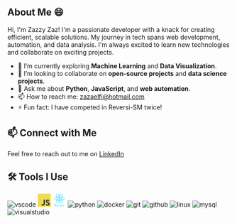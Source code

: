 ## About Me 😄

Hi, I'm Zazzy Zaz! I'm a passionate developer with a knack for creating efficient, scalable solutions. My journey in tech spans web development, automation, and data analysis. I'm always excited to learn new technologies and collaborate on exciting projects.


- 🌱 I’m currently exploring **Machine Learning** and **Data Visualization**.
- 🤝 I’m looking to collaborate on **open-source projects** and **data science projects**.
- 💬 Ask me about **Python**, **JavaScript**, and **web automation**.
- 📫 How to reach me: [zazaelfi@hotmail.com](zazaelfi@hotmail.com)
- ⚡ Fun fact: I have competed in Reversi-SM twice!

## 📫 Connect with Me

Feel free to reach out to me on [LinkedIn](https://www.linkedin.com/in/sandramånsson) 

## 🛠️ Tools I Use

<p align="left">
<img src="https://cdn.jsdelivr.net/gh/devicons/devicon/icons/vscode/vscode-original.svg" alt="vscode" width="30" height="30"/>
<img src="https://raw.githubusercontent.com/devicons/devicon/master/icons/javascript/javascript-original.svg" alt="javascript" width="30" height="30" />
<img src="https://raw.githubusercontent.com/devicons/devicon/master/icons/react/react-original-wordmark.svg" alt="react" width="30" height="30" />
<img src="https://cdn.jsdelivr.net/gh/devicons/devicon/icons/python/python-original.svg" alt="python" width="30" height="30"/>
<img src="https://cdn.jsdelivr.net/gh/devicons/devicon/icons/docker/docker-original.svg" alt="docker" width="30" height="30"/>
<img src="https://cdn.jsdelivr.net/gh/devicons/devicon/icons/git/git-original.svg" alt="git" width="30" height="30"/>
<img src="https://cdn.jsdelivr.net/gh/devicons/devicon/icons/github/github-original-wordmark.svg" alt="github" width="30" height="30"/>
<img src="https://cdn.jsdelivr.net/gh/devicons/devicon/icons/linux/linux-original.svg" alt="linux" width="30" height="30"/>
<img src="https://cdn.jsdelivr.net/gh/devicons/devicon/icons/mysql/mysql-original-wordmark.svg" alt="mysql" width="30" height="30"/>
<img src="https://cdn.jsdelivr.net/gh/devicons/devicon/icons/visualstudio/visualstudio-plain.svg" alt="visualstudio" width="30" height="30"/>
</p>
